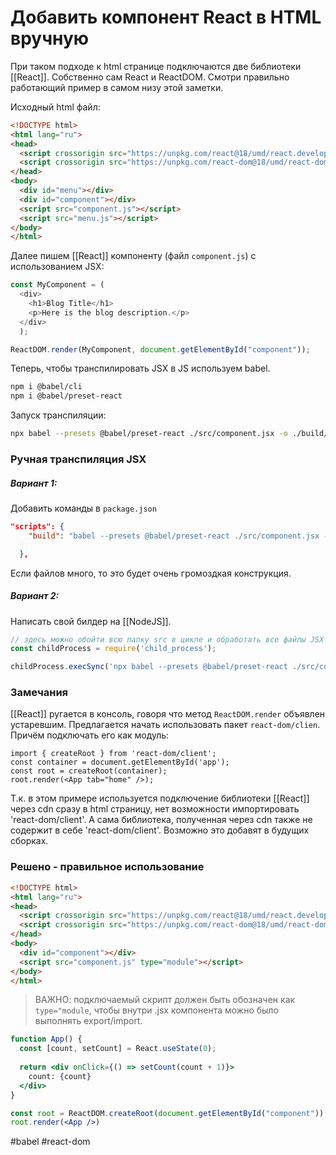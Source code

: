 # Добавить компонент React в HTML вручную

При таком подходе к html странице подключаются две библиотеки [[React]]. Собственно сам React и ReactDOM. Смотри правильно работающий пример в самом низу этой заметки.


Исходный html файл:

```html
<!DOCTYPE html>
<html lang="ru">
<head>
  <script crossorigin src="https://unpkg.com/react@18/umd/react.development.js"></script>
  <script crossorigin src="https://unpkg.com/react-dom@18/umd/react-dom.development.js"></script>
</head>
<body>
  <div id="menu"></div>
  <div id="component"></div>
  <script src="component.js"></script>
  <script src="menu.js"></script>
</body>
</html>
```

Далее пишем [[React]] компоненту (файл `component.js`) с использованием JSX:

```js
const MyComponent = (
  <div>
    <h1>Blog Title</h1>
    <p>Here is the blog description.</p>
  </div>
  );

ReactDOM.render(MyComponent, document.getElementById("component"));
```

Теперь, чтобы транспилировать JSX в JS используем babel.

```bash
npm i @babel/cli
npm i @babel/preset-react
```

Запуск транспиляции:

```bash
npx babel --presets @babel/preset-react ./src/component.jsx -o ./build/component.js
```


### Ручная транспиляция JSX

##### Вариант 1:
Добавить команды в `package.json`

```json
"scripts": {
    "build": "babel --presets @babel/preset-react ./src/component.jsx -o ./build/component.js & babel --presets @babel/preset-react ./src/menu.jsx -o ./build/menu.js"

  },
```

Если файлов много, то это будет очень громоздкая конструкция.

##### Вариант 2:
Написать свой билдер на [[NodeJS]].

```js
// здесь можно обойти всю папку src в цикле и обработать все файлы JSX
const childProcess = require('child_process');

childProcess.execSync('npx babel --presets @babel/preset-react ./src/component.jsx -o ./build/component.js');
```

### Замечания

[[React]] ругается в консоль, говоря что метод `ReactDOM.render` объявлен устаревшим. Предлагается начать использовать пакет `react-dom/clien`. Причём подключать его как модуль:

```
import { createRoot } from 'react-dom/client';
const container = document.getElementById('app');
const root = createRoot(container); 
root.render(<App tab="home" />);
```
Т.к. в этом примере используется подключение библиотеки [[React]] через cdn сразу в html страницу, нет возможности импортировать 'react-dom/client'. А сама библиотека, полученная через cdn также не содержит в себе 'react-dom/client'. Возможно это добавят в будущих сборках.

### Решено  - правильное использование

```html
<!DOCTYPE html>
<html lang="ru">
<head>
  <script crossorigin src="https://unpkg.com/react@18/umd/react.development.js"></script>
  <script crossorigin src="https://unpkg.com/react-dom@18/umd/react-dom.development.js"></script>
</head>
<body>
  <div id="component"></div>
  <script src="component.js" type="module"></script>
</body>
</html>
```

> ВАЖНО: подключаемый скрипт должен быть обозначен как `type="module`, чтобы внутри .jsx компонента можно было выполнять export/import.

```jsx
function App() {
  const [count, setCount] = React.useState(0);
  
  return <div onClick={() => setCount(count + 1)}>
    count: {count}
  </div>
}

const root = ReactDOM.createRoot(document.getElementById("component"));
root.render(<App />)
```


#babel #react-dom
